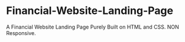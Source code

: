 # Financial-Website-Landing-Page
A Financial Website Landing Page Purely Built on HTML and CSS. NON Responsive.
